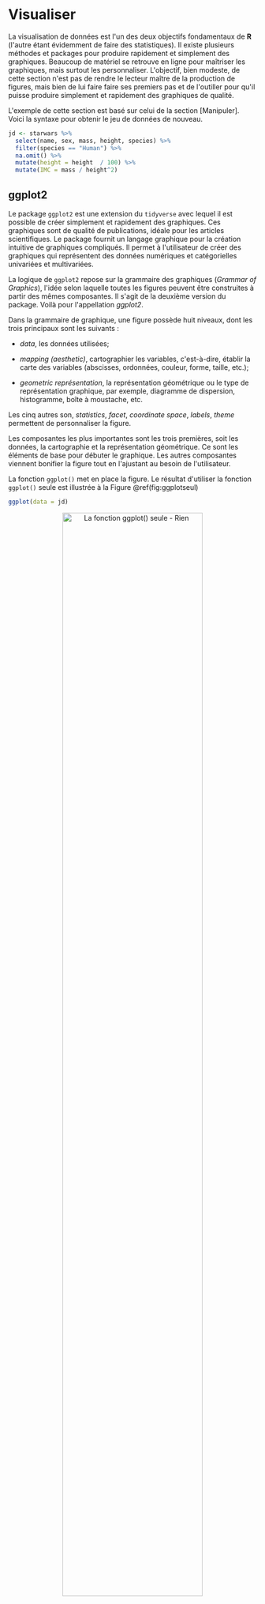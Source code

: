 # Visualiser

La visualisation de données est l'un des deux objectifs fondamentaux de **R** (l'autre étant évidemment de faire des statistiques). Il existe plusieurs méthodes et packages pour produire rapidement et simplement des graphiques. Beaucoup de matériel se retrouve en ligne pour maîtriser les graphiques, mais surtout les personnaliser. L'objectif, bien modeste, de cette section n'est pas de rendre le lecteur maître de la production de figures, mais bien de lui faire faire ses premiers pas et de l'outiller pour qu'il puisse produire simplement et rapidement des graphiques de qualité.

L'exemple de cette section est basé sur celui de la section [Manipuler]. Voici la syntaxe pour obtenir le jeu de données de nouveau.


```r
jd <- starwars %>% 
  select(name, sex, mass, height, species) %>% 
  filter(species == "Human") %>% 
  na.omit() %>% 
  mutate(height = height  / 100) %>% 
  mutate(IMC = mass / height^2)  
```

## ggplot2

Le package `ggplot2` est une extension du `tidyverse` avec lequel il est possible de créer simplement et rapidement des graphiques. Ces graphiques sont de qualité de publications, idéale pour les articles scientifiques. Le package fournit un langage graphique pour la création intuitive de graphiques compliqués. Il permet à l'utilisateur de créer des graphiques qui représentent des données numériques et catégorielles univariées et multivariées.

La logique de `ggplot2` repose sur la grammaire des graphiques (*Grammar  of Graphics*), l'idée selon laquelle toutes les figures peuvent être construites à partir des mêmes composantes. Il s'agit de la deuxième version du package. Voilà pour l'appellation *ggplot2*.
  
Dans la grammaire de graphique, une figure possède huit niveaux, dont les trois principaux sont les suivants : 
  
* *data*, les données utilisées;

* *mapping (aesthetic)*, cartographier les variables, c'est-à-dire, établir la carte des variables (abscisses, ordonnées, couleur, forme, taille, etc.);

* *geometric représentation*, la représentation géométrique ou le type de représentation graphique, par exemple, diagramme de dispersion, histogramme, boîte à moustache, etc.

Les cinq autres son, *statistics*, *facet*, *coordinate space*, *labels*, *theme* permettent de personnaliser la figure. 

Les composantes les plus importantes sont les trois premières, soit les données, la cartographie et la représentation géométrique. Ce sont les éléments de base pour débuter le graphique. Les autres composantes viennent bonifier la figure tout en l'ajustant au besoin de l'utilisateur.

La fonction `ggplot()` met en place la figure. Le résultat d'utiliser la fonction `ggplot()` seule est illustrée à la Figure \@ref(fig:ggplotseul)


```r
ggplot(data = jd)
```

<div class="figure" style="text-align: center">
<img src="08-Visualiser_files/figure-html/ggplotseul-1.png" alt="La fonction ggplot() seule - Rien" width="75%" height="75%" />
<p class="caption">(\#fig:ggplotseul)La fonction ggplot() seule - Rien</p>
</div>

Il est aussi possible de *piper* (prononcé avec un fort accent anglophone) les données dans la fonction.


```r
jd %>% 
  ggplot()
```

Pour afficher des graphiques, il faut ajouter `+`, puis une représentation géométrique ainsi que la cartographie (*mapping*). La cartographie (`aes(mapping = )`, où *aes* désigne l'esthétisme, *aesthetic*) peut se trouver dans `ggplot()` ou dans la représentation géométrique. Si elle est dans `ggplot`, elle est passée aux autres niveaux.

Voici une liste des représentations géométriques possibles :

* `geom_line()` crée une ligne qui lie toutes les valeurs, très utiles pour une série temporelle (abscisse = temps, ordonnée = variable dépendante);
 
* `geom_point()` crée un diagramme de dispersion ou un nuage de point, très utile pour les corrélations;

* `geom_bar()` crée un diagramme à bâton, idéal pour présenter des proportions, des fréquences ou des données comptées;

* `geom_histogram()` crée un histogramme des variables;

* `geom_box()` crée une boîte à moustache, idéal pour identifier des valeurs aberrantes et comparer la variabilité entre des groupes;

* `geom_smooth()` crée la ligne de prédiction des données avec des intervalles de confiances, la plupart des utilisateurs voudront certainement ces arguments `method = lm` (par défaut) ou sans l'erreur standard (`se = FALSE`);

* `geom_errorbar()` ajoute des barres d'erreur ou des intervalles de confiances spécifiées.

Certaines cartographies sont d'ailleurs compatibles, `geom_smooth()` et `geom_point()`, par exemple.

La Figure \@ref(fig:ggplotpoint) montre un diagramme de dispersion construit à partir du jeu de données `jd` *pipé* dans la fonction `ggplot()`. Dans cette fonction, la cartographie est passée `mapping = aes(x = mass, y = height)` à un second niveau, `geom_point)` par le `+` et la représentation est produite.


```r
jd %>% 
  ggplot(mapping = aes(x = mass, y = height)) + 
  geom_point()
```

<div class="figure" style="text-align: center">
<img src="08-Visualiser_files/figure-html/ggplotpoint-1.png" alt="Diagramme de dispersion" width="75%" height="75%" />
<p class="caption">(\#fig:ggplotpoint)Diagramme de dispersion</p>
</div>

Voici une liste d'exemples de différentes représentations visuelles des données. 

## Diagramme de dispersion

Pour réaliser un diagramme de dispersion, la fonction se nomme `geom_point()`. La cartographie identifie la variable à l'axe des $x$ (horizontal) et des $y$ (vertical). Dans cet exemple, il s'agit du poids ($x$) et de la taille ($y$). La cartographie ne se limite pas aux axes par contre. Dans cet exemple, la forme `shape` est aussi un dimension manipulée. Il peut s'agir de `color` et même de `size`. Dans la syntaxe ci-dessous, l'argument `size` est placé à l'extérieur de *mapping*. Il s'agit alors d'une constante (elle change la taille des points), c'est-à-dire qu'elle ne varie pas relativement à une variable.


```r
jd %>% 
  ggplot() + 
  geom_point(mapping = aes(x = mass, y = height, shape = sex), size = 2) 
```

<div class="figure" style="text-align: center">
<img src="08-Visualiser_files/figure-html/diagdisp-1.png" alt="Le lien entre le poids et la taille en fonction du sexe" width="75%" height="75%" />
<p class="caption">(\#fig:diagdisp)Le lien entre le poids et la taille en fonction du sexe</p>
</div>

La Figure \@ref(fig:diagdisp2) montre le résultat si `size``est ajouté au *mapping* pour identifier l'IMC. Les unités avec un plus grand IMC obtiennent un plus gros pointeur.


```r
jd %>% 
  ggplot() + 
  geom_point(mapping = aes(x = mass, y = height, shape = sex, size = IMC)) 
```

<div class="figure" style="text-align: center">
<img src="08-Visualiser_files/figure-html/diagdisp2-1.png" alt="Le lien entre le poids et la taille en fonction de l'IMC et du sexe" width="75%" height="75%" />
<p class="caption">(\#fig:diagdisp2)Le lien entre le poids et la taille en fonction de l'IMC et du sexe</p>
</div>

On peut y ajouter la droite de régression, comme la Figure \@ref(fig:diagdisp3) le montre. Sans `geom_point()`, la figure ne produit la droite. Les arguments de `geom_smooth()` indique  l'utilisation du modèle linéaire, `method = lm`, et l'absence des intervalles de confiance, `se = FALSE`. Dans cette syntaxe, comme le *mapping* est ajouté à `ggplot` directement, il se généralise directement à `geom_point()` et ` geom_smooth()`


```r
jd %>% 
  ggplot(mapping = aes(x = mass, y = height)) + 
  geom_point(size = 2) +
  geom_smooth(method = lm, se = FALSE, color = "black")
> `geom_smooth()` using formula = 'y ~ x'
```

<div class="figure" style="text-align: center">
<img src="08-Visualiser_files/figure-html/diagdisp3-1.png" alt="Le lien entre le poids et la taille en fonction de l'IMC" width="75%" height="75%" />
<p class="caption">(\#fig:diagdisp3)Le lien entre le poids et la taille en fonction de l'IMC</p>
</div>

## Boîte à moustache

La boîte à moustaches (*box-and-whisker plot*) est une figure permettant de voir la variabilité des données. Elle  résume seulement quelques indicateurs de position soit la médiane, les quartiles, le minimum, et le maximum. Ce diagramme est utilisé principalement pour détecter des valeurs aberrantes et comparer la variabilité entre les groupes. C'est la représentation géométrique `geom_boxplot()` qui permettra de créer des boîtes à moustache. La cartographie prend en argument un variable nominale en `x` et une variable continue en `y`. La Figure \@ref(fig:boxplot1) montre un exemple de boîte à moustache.


```r
ggplot(data = jd) + 
  geom_boxplot(mapping = aes(x = sex, y = IMC)) +
  coord_flip()
```

<div class="figure" style="text-align: center">
<img src="08-Visualiser_files/figure-html/boxplot1-1.png" alt="Boîte à moustache de l'IMC en fonction du sexe" width="75%" height="75%" />
<p class="caption">(\#fig:boxplot1)Boîte à moustache de l'IMC en fonction du sexe</p>
</div>

Une fonction intéressante est la fonction `coord_flip()` qui tourne (*flip*) les axes, les coordonnées. L'axe $x$  prend la place de $y$; $y$ prend la place de $x$. Elle peut être pratique pour améliorer la qualité visuelle de certains graphiques.

## Histogramme

Un histogramme permet de représenter la répartition empirique d'une variable. Il donne un aperçu de la distribution sous-jacente, soit comment les données sont distribuées. Cette figure permet de voir la forme de la distribution et permet de voir si elle ne démontre pas d'anomalie. La représentation graphique `geom_histogram()` produit des histogrammes. S'il faut en produire pour différentes variables, une stratégie simple est de les produire en série.


```r
# Trois histogrammes en trois figures
ggplot(data = jd) + 
  geom_histogram(mapping = aes(x = height))

ggplot(data = jd) + 
  geom_histogram(mapping = aes(x = mass))

ggplot(data = jd) + 
  geom_histogram(mapping = aes(x = IMC))
```

Des techniques plus avancées permettent de créer la Figure \@ref(fig:hist) d'un seul coup^[Notamment, le code nécessite `gather()` de `tidyr`[@R-tidyr] et `keep()` de `purrr` [@R-purrr].].


```r
# Trois histogrammes en une seule figure
# en optimisant avec le tidyverse
jd %>%
  keep(is.numeric) %>% 
  gather() %>% 
  ggplot(aes(value)) +
  facet_wrap(~ key, scales = "free") +
  geom_histogram()
```

<div class="figure" style="text-align: center">
<img src="08-Visualiser_files/figure-html/hist-1.png" alt="Histogrammes des variables continues" width="75%" height="75%" />
<p class="caption">(\#fig:hist)Histogrammes des variables continues</p>
</div>

Enfin, s'il est désiré de comparer deux distributions de groupes différents, l'argument `fill` dans la cartographie indique à la fonction de différencier les valeurs selon le *remplissage* des histogrammes.


```r
jd %>% 
  ggplot(mapping = aes(x = IMC, fill = sex)) + 
  geom_histogram(position = "identity", alpha = .7) + 
  scale_fill_grey()
> `stat_bin()` using `bins = 30`. Pick better value with
> `binwidth`.
```

<div class="figure" style="text-align: center">
<img src="08-Visualiser_files/figure-html/hist2-1.png" alt="Histogrammes de l'IMC par rapport au sexe" width="75%" height="75%" />
<p class="caption">(\#fig:hist2)Histogrammes de l'IMC par rapport au sexe</p>
</div>

Dans la Figure \@ref(fig:hist2), l'argument `position = "identity"` indique de traiter les deux groupes comme différents, autrement les colonnes s'additionnent dans le graphique. L'argument `alpha = .7` permet une transparence entre les couleurs, autrement, les valeurs *derrière* les autres ne paraissent pas. La valeur de `alpha` va de 0 (transparent) à 1 (opaque) et fonctionne dans la plupart des contextes, surtout ceux liés à `ggplot2`.

## Les barres d'erreurs

Les barres d'erreur sont une représentation géométrique à part entière. La fonction pour les commandées est `geom_errorbar()`. Elle nécessite deux arguments, soit l'intervalle de confiance maximale et minimale autour des moyennes à afficher. 

La Figure \@ref(fig:erreurbar) illustre les différences entre moyennes avec des barres d'erreur à partir de la base de données `ToothGrowth`, une étude de l'effet de la vitamine C (`dose`) selon leur administration (jus ou supplément `supp`) sur la longueur des dents des cochons d'inde. Il y a deux facteurs et une variable continue.

La première étape est de tirer les statistiques sommaires, moyennes, écart type, tailles des groupes. La syntaxe tire profit de `group_by()` pour tirer les groupes et en faire le sommaire. Le sommaire `summarise` permet d'obtenir les statistiques, notamment la moyenne, l'erreur standard (`se`) pour en calculer l'intervalle autour de la moyenne `ci`.


```r
stat.descr <- ToothGrowth %>% 
  group_by(dose, supp) %>% 
  summarise(mlen = mean(len),
            sdlen = sd(len),
            nlen = n(), 
            se = sd(len)/sqrt(n()), 
            ci = qt(.975, df = n()-1) * se,
            .groups = "drop")

stat.descr %>% 
  ggplot(aes(x = dose,
             y = mlen, 
             shape = supp),
         size = 5) + 
    geom_errorbar(aes(ymin = mlen - ci,
                      ymax = mlen + ci), 
                  width = .05) +
    geom_line() +
    geom_point()
```

<div class="figure" style="text-align: center">
<img src="08-Visualiser_files/figure-html/erreurbar-1.png" alt="Les effets de la vitamine C sur les cochons d'inde" width="75%" height="75%" />
<p class="caption">(\#fig:erreurbar)Les effets de la vitamine C sur les cochons d'inde</p>
</div>

Une fois ces statistiques calculées et enregistrées dans le nouveau jeu de données `jd`, il est possible de créer le graphique avec les représentations géométriques désirées. Remarquez comment spécifier la cartographie dans le niveau `ggplot()` rend la syntaxe moins compliquée. Cette syntaxe produit un graphique avec `dose` à l'axe des $x$, `supp` comme pointeurs et les moyennes de `len` (longueur moyenne des dents). La fonction `geom_errorbar()` indique où placer les limites inférieures et supérieures des intervalles. Les arguments `size = 5` et `width = .05` sont ajoutés simplment pour l'esthétisme. L'argument `.groups = "drop"` de `summarise` permet d'éviter une avertissement expliquant qu'une variable de groupement est utilisé pour regrouper les résultats à la fin. Ajouter ou retirer cet argument ne change pas les calculs, ni la Figure\ \@ref(fig:erreurbar).

## De meilleures barres d'erreurs pour les devis inter participants

Il existe un package `superb` [@superb] qui permet d'obtenir des graphiques à barre d'erreur avec précision et facilement ajustable. Une fois installé et importé dans l'environnement, `superb` offre la fonction principale `superbPlot` permet la création de ces figures.

Il y a deux avantages principales a utilisé `superb`. La première est qu'elle permet des ajustements avec l'argument `adjustments` afin de préciser le type de barres d'erreurs^[Oui, oui, il en existe plusieurs!], comme `"single"`, `"difference"`, ou `"tryon"`. Généralement, ce sera l'option `purpose = "difference"` qui sera désirée. Deuxièmement, `superb` tient aussi compte des devis intra participants avec l’argument `WSFactors`, ce qui permet l'utilisation de différentes techniques de décorrélation des temps de mesure. La fonction produit de bien meilleurs graphiques à barres d'erreurs avec plus d'ajustement et de précision.

La Figure \@ref(fig:erreurbar2) reproduit la Figure\ \@ref(fig:erreurbar). Dans le code, il faut préciser les facteurs inter participants `BSFactors` (pour *between subject* ou *BS*) et la variable dépendante, `variable`. La fonction contrôle aussi le type de graphique avec `plotStyle`. 


```r
library(superb)
superbPlot(ToothGrowth, 
    BSFactors = c("dose","supp"), 
    variables = "len",
    plotStyle = "line")
> superb::FYI: The variables will be plotted in that order: dose, supp (use factorOrder to change).
```

<div class="figure" style="text-align: center">
<img src="08-Visualiser_files/figure-html/erreurbar2-1.png" alt="Les effets de la vitamine C sur les cochons d'inde avec `superb`" width="75%" height="75%" />
<p class="caption">(\#fig:erreurbar2)Les effets de la vitamine C sur les cochons d'inde avec `superb`</p>
</div>

La fonction retourne souvent des messages d'avertissement (orange) pour préciser certaines décisions qu'elle peut avoir pris. Le code ci-dessus retourne le message : `superb::FYI: The variables will be plotted in that order: dose, supp (use factorOrder to change).`. C'est à l'utilisateur d'en prendre note et de s'assurer que c'était bien ce qui était désiré, ce qui est le cas ici.

Pour plus de flexibilité pour l'utilisateur, les statistiques descriptives peuvent être obtenues afin de produire personnellement les figures, comme cela avait été fait dans le premier exemple sur [Les barres d'erreurs].


```r
stat.descr <- superbData(ToothGrowth, 
                         BSFactors = c("dose","supp"), 
                         variables = "len",
                         adjustments = list(purpose = "difference"))
> superb::FYI: The variables will be plotted in that order: dose, supp (use factorOrder to change).
```

Attention! Cette variable est une liste contenant deux éléments, les statistiques descriptives (`$summaryStatistics`) et les données brutes (`$rawData`). Elle peuvent être extraites avec le signe `$`, comme `stat.descr$summaryStatistics`.

Pour reproduire la Figure\ \@ref(fig:erreurbar) avec le jeu de données extrait de `superbData()`, il faut procéder à quelques ajustements, comme le nom des variables qui ne sont pas les mêmes, et le fait que la variable `dose` est maintenant traitée en variable nominale, alors qu'il est souhaitable qu'elle soit numérique pour utiliser la représentation géométrique `geom_line()`. La Figure\ \@ref(fig:erreurbar3) illustre le résultat.


```r
stat.descr$summaryStatistics %>% 
  ggplot(aes(x = as.numeric(dose),
             y = center, 
             shape = supp),
         size = 5) + 
    geom_errorbar(aes(ymin = center + lowerwidth,
                      ymax = center + upperwidth), 
                  width = .05) +
    geom_line() +
    geom_point()
```

<div class="figure" style="text-align: center">
<img src="08-Visualiser_files/figure-html/erreurbar3-1.png" alt="Les effets de la vitamine C sur les cochons d'inde avec `superb`" width="75%" height="75%" />
<p class="caption">(\#fig:erreurbar3)Les effets de la vitamine C sur les cochons d'inde avec `superb`</p>
</div>

## De meilleures barres d'erreur pour les devis intra participants

La fonction `superbPlot()` permet non seulement de produire des barres d'erreurs pour les devis inter participants (deux ou plusieurs groupes de participants différent dans chaque groupe), mais également pour les devis intra partipants (les mêmes participants mesurés plusieurs fois). Elle excelle d'ailleurs dans ce domaine, car elle permet d'ajuster pour type d'intervalle de confiance désiré, mais aussi pour l'ajustement intra participant.

Voici un jeu de données synthétiques pour réaliser une figure avec un devis intra participant. Voir [Le test-$t$ dépendant] pour plus de détails sur la création de ces données.


```r
# Un exemple de jeu de données
set.seed(148)
temps1 <- rnorm(n = 25, mean = 0, sd = 2)
difference <- rnorm(n = 25, mean = 2, sd = 2)
temps2 <- temps1 + difference
jd_intra <- data.frame(temps1 = temps1,
                 temps2 = temps2)
```


Pour produire la figure, il faut définir le facteur intra participant (*within subject* ou *WS*) par l'argument `WSFactors`. Cette argument est particulier, il nécessite un mot arbitraire pour identifier l'effet temporelle, ici `WSFactors = "temps`, mais aussi entre parenthèses, le nombre de temps de mesures, ici `"(2)"`, ce qui forme l'argument complet `WSFactors = "temps(2)"`. Ensuite, pour la variable dépendante, on combine ensemble tous les temps de mesure spécifiés, ici `variables = c("temps1", "temps2")`. Il reste à définir le style de graphique et les ajustements. Pour l'objectif (`purpose`), ce sont les mêmes options que pour les devis inter participants, soit (`"single"`, `"difference"` ou `"tryon"`).


```r
superbPlot(jd_intra, 
    WSFactors = "temps(2)", 
    variables = c("temps1", "temps2"),
    plotStyle = "line",
    adjustments = list(purpose = "difference"))
```

<div class="figure" style="text-align: center">
<img src="08-Visualiser_files/figure-html/erreurbar4-1.png" alt="Comparaison de deux temps de mesure avec `superb` (sans décorrélation)" width="75%" height="75%" />
<p class="caption">(\#fig:erreurbar4)Comparaison de deux temps de mesure avec `superb` (sans décorrélation)</p>
</div>
La Figure \@ref(fig:erreurbar4) montre le résultat obtenu.

Le package `superb` permet aussi l'utilisation de techniques de décorrélation comme `"CM"`, `"LM"`, `"CA"` ou `"none"` (par défaut) pour améliorer les intervalles de confiance. Consultez la documentation pour en savoir plus sur son fonctionnement et ce qui conviendra le mieux à la situation qui se présente. Pour l'implantation, il suffit d'ajouter à la liste d'arguments fournie à `adjustements`, le type de décorrlation désirée, ici `decorrelation = "CM"`).


```r
superbPlot(jd_intra, 
    WSFactors = "temps(2)", 
    variables = c("temps1", "temps2"),
    plotStyle = "line",
    adjustments = list(purpose = "difference", decorrelation = "CM"))
> superb::FYI: The HyunhFeldtEpsilon measure of sphericity per group are  1.000
> superb::FYI: All the groups' data are compound symmetric. Consider using CA.
```

<div class="figure" style="text-align: center">
<img src="08-Visualiser_files/figure-html/erreurbar5-1.png" alt="Comparaison de deux temps de mesure avec `superb` (avec décorrélation)" width="75%" height="75%" />
<p class="caption">(\#fig:erreurbar5)Comparaison de deux temps de mesure avec `superb` (avec décorrélation)</p>
</div>
Les barres d'erreur de la Figure \@ref(fig:erreurbar5) sont légèrement différentes de la Figure \@ref(fig:erreurbar4), mais plus adéquates pour illustrer les résultats.

## Quelques trucs en rafale

Il est possible de renommer les axes avec `xlab()` et `ylab()` et le titre avec `labs()`.

Plusieurs ajustements des axes sont possibles avec `scale_y_continuous()` et `scale_x_continuous()` et leur équivalent nominal `scale_y_discrete()`, `scale_x_discrete()` , comme ajuster les limites (`limits`), les marqueurs (`breaks`) et les libellées des marqueurs  (`labels`).

Il est possible de séparer une digure en différents cadran en spécifiant une variable de séparation avec `facet_wrap()` ou `facet_grid()`.

## Exporter la figure

Pour exporter une figure, `ggplot2` offre la très conviviale fonction `ggsave()` qui permet d'enregistrer **la dernière figure** produite en fichier. Celle-ci vient avec plusieurs options pour gérer l'enregistrement. 

L'option `filename` gère le nom du fichier le nom et le type de fichier, comme les usuels `"pdf"`, `"jpeg"`, `"png"`, ou les moins fréquents, mais aussi pratiques `"bmp"`, `"eps"`, `"tiff"`, `"ps"`, `"tex"`, `"svg"` et `"wmf"`.

Les options `width` (largeur), `height` (hauteur), et `units` (unités, comme `"in"`, pouce, `"cm"`, centimètre, `"mm"`, millimètre ou `"px"`, pixel) gère la taille de la figure.

La taille de résolution de la figure est gérée avec l'argument `dpi`, ce qui peut être utile pour augmenter la qualité de la figure produite.

Voici un exemple. 


```r
# Préalablement produire une figure
ggsave(filename = "mafigure.pdf",
       width = "6"
       heigth = "8",
       unit = "cm")
```

Il faudra éventuellement ajuster la taille et la qualité de la figure en fonction de la sortie désirée. Quelques essais seront probablement nécessaires pour y arriver.

## Pour aller plus loin

Il existe une multitudes de livres, de sites web, de tutoriels en ligne et d'atelier pour donner l'occasion au lecteur d'aller plus loin dans sa conception graphique. Voici quelques ouvrages de références : Le *R Graphics Cookbook* (Chang) repérable à https://r-graphics.org/, *ggplot2: elegant graphics for data analysis* (Wickham) repérable à https://ggplot2-book.org/  ou *R Graphics* (Murrel) repérable à https://www.stat.auckland.ac.nz/~paul/RG2e/.

# Exercices {#exercice-gestion .unnumbered}

1. À l'aide de `data_edit()` du package `DataEditR`, créez un jeu données contenant trois participants ayant les caractéristiques suivantes, `nom = Alexandre, Samuel et Vincent` et `age = 20, 22 et 31`.

2. Prendre le jeu de données `cars`, sélectionner la variable `dist` et transformer la en mètre, plutôt qu'en pieds. Rappel: un mètre égale 3.2808 pieds.

3. Dans le jeu de données `iris`, calculer la moyenne et l'écart type de la longueur de sépale (`Petal.Length`) en fonction de l'espèce (`species`). Représenter ensuite la moyenne à l'aide d'un diagramme à barre

4. Prenez le jeu de données `mtcars` et produisez un diagramme de dispersion montrant la puissance brute (en chevaux) (`hp`) par rapport à consommation en km/l (basé sur `mpg`) tout en soulignant l'effet du nombre de cylindres (`cyl`). **Attention** la fonction `as_factor` permettra d'utiliser `cyl` en facteur et le rapprt mpg vers kml approximativement $.425$.

5. Avec le même jeu de données et objectif que la question précédente, ajouter une droite de prédiction avec `geom_smooth()` selon un modèle linéare (`lm`) et sans erreur standard (`se`).

6. Avec le jeu de données `chickwts`, produire une boîte à moustache du poids des poulets en fonction de leur alimentation.

7. Prenez le jeu de données `mtcars` et produisez un histogramme montrant la variabilité de la consommation `mpg` par rapport à la transmission (`am`). **Attention** la fonction `as_factor` permettra d'utiliser `am` en facteur.

8. Prendre le jeu de données `msleep` et produire un diagramme à barres pour observer la fréquence des régimes alimentaires.

9. Prendre le jeu de données `msleep` et produisez une boîte à moustache pour observer le temps total de sommeil (`sleep_total`) moyen par rapport aux régimes (`vore`). **Attention** aux données manquantes.

10. Avec le jeu de données `chickwts`, produire un diagramme à barres du poids moyen des poulets par rapport à leur alimentation en ne conservant que les graines de tournesols et les fèveroles. 

